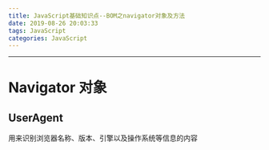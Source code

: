 ```yaml
---
title: JavaScript基础知识点--BOM之navigator对象及方法
date: 2019-08-26 20:03:33
tags: JavaScript
categories: JavaScript
---
```

---

# Navigator 对象

## UserAgent

用来识别浏览器名称、版本、引擎以及操作系统等信息的内容